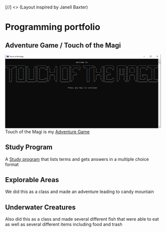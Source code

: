 [//] <> (Layout inspired by Janell Baxter)
# Programming portfolio

## Adventure Game / Touch of the Magi
![image](TouchOfTheMagi.PNG)
Touch of the Magi is my [Adventure Game](https://github.com/Yorklag/TouchOfTheMagi)

## Study Program
A [Study program](https://github.com/Yorklag/StudyApp) that lists terms and gets answers in a multiple choice format

## Explorable Areas
We did this as a class and made an adventure leading to candy mountain

## Underwater Creatures
Also did this as a class and made several different fish that were able to eat as well as several different items including food and trash

